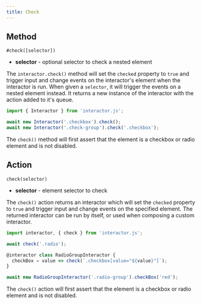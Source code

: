```yaml
---
title: Check
---
```


## Method

`#check([selector])`

- **selector** - optional selector to check a nested element

The `interactor.check()` method will set the `checked` property to `true` and
trigger input and change events on the interactor's element when the interactor
is run. When given a `selector`, it will trigger the events on a nested element
instead. It returns a new instance of the interactor with the action added to
it's queue.

``` javascript
import { Interactor } from 'interactor.js';

await new Interactor('.checkbox').check();
await new Interactor('.check-group').check('.checkbox');
```

<!-- hint: warning -->
The `check()` method will first assert that the element is a checkbox or radio
element and is not disabled.
<!-- endhint -->

## Action

`check(selector)`

- **selector** - element selector to check

The `check()` action returns an interactor which will set the `checked` property
to `true` and trigger input and change events on the specified element. The
returned interactor can be run by itself, or used when composing a custom
interactor.

``` javascript
import interactor, { check } from 'interactor.js';

await check('.radio');

@interactor class RadioGroupInteractor {
  checkBox = value => check(`.checkbox[value="${value}"]`);
}

await new RadioGroupInteractor('.radio-group').checkBox('red');
```

<!-- hint: warning -->
The `check()` action will first assert that the element is a checkbox or radio
element and is not disabled.
<!-- endhint -->
